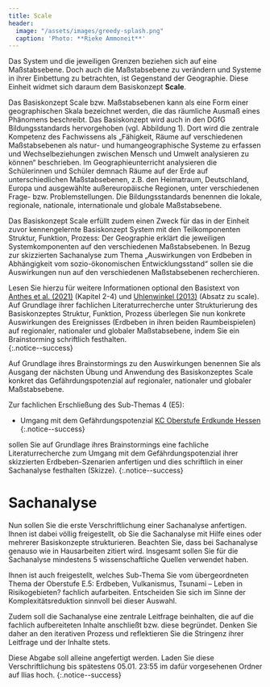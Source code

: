 ```yaml
---
title: Scale
header:
  image: "/assets/images/greedy-splash.png"
  caption: 'Photo: **Rieke Ammoneit**'
---
```


Das System und die jeweiligen Grenzen beziehen sich auf eine Maßstabsebene. Doch auch die Maßstabsebene zu verändern und Systeme in ihrer Einbettung zu betrachten, ist Gegenstand der Geographie. Diese Einheit widmet sich daraum dem Basiskonzept **Scale**.
<!--more-->
Das Basiskonzept Scale bzw. Maßstabsebenen kann als eine Form einer geographischen Skala bezeichnet werden, die das räumliche Ausmaß eines Phänomens beschreibt. Das Basiskonzept wird auch in den DGfG Bildungsstandards hervorgehoben (vgl. Abbildung 1). Dort wird die zentrale Kompetenz des Fachwissens als „Fähigkeit, Räume auf verschiedenen Maßstabsebenen als natur- und humangeographische Systeme zu erfassen und Wechselbeziehungen zwischen Mensch und Umwelt analysieren zu können“ beschrieben. Im Geographieunterricht analysieren die Schülerinnen und Schüler demnach Räume auf der Erde auf unterschiedlichen Maßstabsebenen, z.B. den Heimatraum, Deutschland, Europa und ausgewählte außereuropäische Regionen, unter verschiedenen Frage- bzw. Problemstellungen. Die Bildungsstandards benennen die lokale, regionale, nationale, internationale und globale Maßstabsebene.

Das Basiskonzept Scale erfüllt zudem einen Zweck für das in der Einheit zuvor kennengelernte Basiskonzept System mit den Teilkomponenten Struktur, Funktion, Prozess: Der Geographie erklärt die jeweiligen Systemkomponenten auf den verschiedenen Maßstabsebenen. In Bezug zur skizzierten Sachanalyse zum Thema „Auswirkungen von Erdbeben in Abhängigkeit vom sozio-ökonomischen Entwicklungsstand“ sollen sie die Auswirkungen nun auf den verschiedenen Maßstabsebenen recherchieren. 

Lesen Sie hierzu für weitere Informationen optional den Basistext von [Anthes et al. (2021)](https://ilias.uni-marburg.de/goto.php?target=file_3448028_download&client_id=UNIMR) (Kapitel 2-4) und [Uhlenwinkel (2013)](https://ilias.uni-marburg.de/goto.php?target=file_3374929_download&client_id=UNIMR) (Absatz zu scale). Auf Grundlage ihrer fachlichen Literaturrecherche unter Strukturierung des Basiskonzeptes Struktur, Funktion, Prozess überlegen Sie nun konkrete Auswirkungen des Ereignisses (Erdbeben in ihren beiden Raumbeispielen) auf regionaler, nationaler und globaler Maßstabsebene, indem Sie ein Brainstorming schriftlich festhalten.  
{:.notice--success}

Auf Grundlage ihres Brainstormings zu den Auswirkungen benennen Sie als Ausgang der nächsten Übung und Anwendung des Basiskonzeptes Scale konkret das Gefährdungspotenzial auf regionaler, nationaler und globaler Maßstabsebene.

Zur fachlichen Erschließung des Sub-Themas 4 (E5): 
*  Umgang mit dem Gefährdungspotenzial [KC Oberstufe Erdkunde Hessen](https://kultusministerium.hessen.de/sites/kultusministerium.hessen.de/files/2023-02/kcgo-ek.pdf) {:.notice--success}
  
sollen Sie auf Grundlage ihres Brainstormings eine fachliche Literaturrecherche zum Umgang mit dem Gefährdungspotenzial ihrer skizzierten Erdbeben-Szenarien anfertigen und dies schriftlich in einer Sachanalyse festhalten (Skizze). 
{:.notice--success}

# Sachanalyse

Nun sollen Sie die erste Verschriftlichung einer Sachanalyse anfertigen. Ihnen ist dabei völlig freigestellt, ob Sie die Sachanalyse mit Hilfe eines oder mehrerer Basiskonzepte strukturieren. Beachten Sie, dass bei Sachanalyse genauso wie in Hausarbeiten zitiert wird. Insgesamt sollen Sie für die Sachanalyse mindestens 5 wissenschaftliche Quellen verwendet haben. 

Ihnen ist auch freigestellt, welches Sub-Thema Sie vom übergeordneten Thema der Oberstufe E.5: Erdbeben, Vulkanismus, Tsunami – Leben in Risikogebieten? fachlich aufarbeiten. Entscheiden Sie sich im Sinne der Komplexitätsreduktion sinnvoll bei dieser Auswahl. 

Zudem soll die Sachanalyse eine zentrale Leitfrage beinhalten, die auf die fachlich aufbereiteten Inhalte anschließt bzw. diese begründet. Denken Sie daher an den iterativen Prozess und reflektieren Sie die Stringenz ihrer Leitfrage und der Inhalte stets.

Diese Abgabe soll alleine angefertigt werden. Laden Sie diese Verschriftlichung bis spätestens 05.01. 23:55 im dafür vorgesehenen Ordner auf Ilias hoch. 
{:.notice--success}
